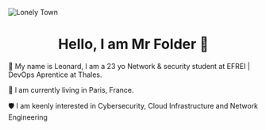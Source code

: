 ![Lonely Town](https://www.ronenbekerman.com/wp-content/uploads/2017/03/HerEventualHesitation_fullres_cropped.jpg)

<h1 align=center>Hello, I am Mr Folder 🦝</h1>

👋 My name is Leonard, I am a 23 yo Network & security student at EFREI | DevOps Aprentice at Thales.

📍 I am currently living in Paris, France.

🛡️ I am keenly interested in Cybersecurity, Cloud Infrastructure and Network Engineering
<!--
**Mr-Folder/Mr-Folder** is a ✨ _special_ ✨ repository because its `README.md` (this file) appears on your GitHub profile.

Here are some ideas to get you started:


- 🔭 I’m currently working on ...
- 🌱 I’m currently learning ...
- 👯 I’m looking to collaborate on ...
- 🤔 I’m looking for help with ...
- 💬 Ask me about ...
- 📫 How to reach me: ...
- 😄 Pronouns: ...
- ⚡ Fun fact: ...
-->
